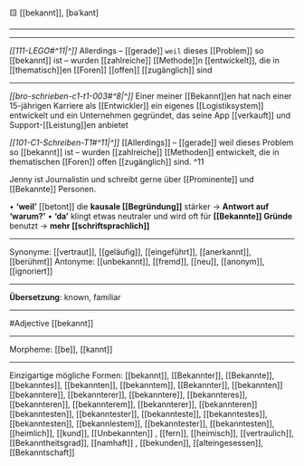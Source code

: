🟨 [[bekannt]], [bəˈkant]

---
---

*[[111-LEGO#^11|^]]* Allerdings – [[gerade]] `weil` dieses [[Problem]] so [[bekannt]] ist – wurden [[zahlreiche]] [[Methode]]n [[entwickelt]], die in [[thematisch]]en [[Foren]] [[offen]] [[zugänglich]] sind





---

*[[bro-schrieben-c1-t1-003#^8|^]]* Einer meiner [[Bekannt]]en hat nach einer 15-jährigen Karriere als [[Entwickler]] ein eigenes [[Logistiksystem]] entwickelt und ein Unternehmen gegründet, das seine App [[verkauft]] und Support-[[Leistung]]en anbietet

_[[101-C1-Schreiben-T1#^11|^]]_ [[Allerdings]] – [[gerade]] weil dieses Problem so [[bekannt]] ist – wurden [[zahlreiche]] [[Methoden]] entwickelt, die in thematischen [[Foren]] offen [[zugänglich]] sind. ^11

Jenny ist Journalistin und schreibt gerne über [[Prominente]] und [[Bekannte]] Personen.

• **‘weil’** [[betont]] die **kausale [[Begründung]]** stärker → **Antwort auf ‘warum?’**
• **‘da’** klingt etwas neutraler und wird oft für **[[Bekannte]] Gründe** benutzt → **mehr [[schriftsprachlich]]**

---

Synonyme: [[vertraut]], [[geläufig]], [[eingeführt]], [[anerkannt]], [[berühmt]]
Antonyme: [[unbekannt]], [[fremd]], [[neu]], [[anonym]], [[ignoriert]]

---

**Übersetzung**:
known, familiar

---

#Adjective [[bekannt]]

---

Morpheme:
[[be]], [[kannt]]

---

Einzigartige mögliche Formen:
[[bekannt]], [[Bekannter]], [[Bekannte]], [[bekanntes]], [[bekannten]], [[bekanntem]], [[Bekannter]], [[bekannten]]
[[bekanntere]], [[bekannterer]], [[bekanntere]], [[bekannteres]], [[bekannteren]], [[bekannterem]], [[bekannterer]], [[bekannteren]]
[[bekanntesten]], [[bekanntester]], [[bekannteste]], [[bekanntestes]], [[bekanntesten]], [[bekannlestem]], [[bekanntester]], [[bekanntesten]], [[heimlich]], [[kund]], [[Unbekannten]]
, [[fern]], [[heimisch]], [[vertraulich]], [[Bekanntheitsgrad]], [[namhaft]]
, [[bekunden]], [[alteingesessen]], [[Bekanntschaft]]